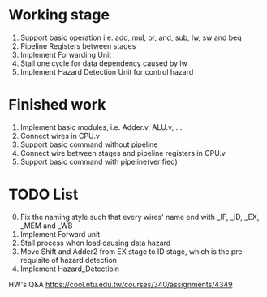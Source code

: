 # Working stage
1. Support basic operation i.e. add, mul, or, and, sub, lw, sw and beq
2. Pipeline Registers between stages
3. Implement Forwarding Unit
4. Stall one cycle for data dependency caused by lw
5. Implement Hazard Detection Unit for control hazard

# Finished work
1. Implement basic modules, i.e. Adder.v, ALU.v, ...
2. Connect wires in CPU.v
3. Support basic command without pipeline
4. Connect wire between stages and pipeline registers in CPU.v 
5. Support basic command with pipeline(verified)

# TODO List
0. Fix the naming style such that every wires' name end with \_IF, \_ID, \_EX, \_MEM and \_WB
1. Implement Forward unit
2. Stall process when load causing data hazard
2. Move Shift and Adder2 from EX stage to ID stage, which is the pre-requisite of hazard detection
3. Implement Hazard\_Detectioin

HW's Q&A
https://cool.ntu.edu.tw/courses/340/assignments/4349
